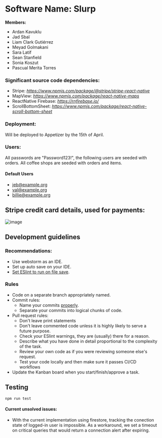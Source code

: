 
# Software Name: Slurp

**Members:**
- Ardan Kavuklu
- Jad Sbaï
- Liam Clark Gutiérrez
- Meyad Golmakani
- Sara Latif
- Sean Stanfield
- Sonia Koszut
- Pascual Merita Torres

### Significant source code dependencies:

- Stripe: *https://www.npmjs.com/package/@stripe/stripe-react-native*
- MapView: *https://www.npmjs.com/package/react-native-maps*
- ReactNative Firebase: *https://rnfirebase.io/*
- ScrollBottomSheet: *https://www.npmjs.com/package/react-native-scroll-bottom-sheet*

### Deployment:

Will be deployed to Appetizer by the 15th of April.

### Users:

All passwords are "Password123!", the following users are seeded with orders. All coffee shops are seeded with orders and items.

#### Default Users

- jeb@example.org <br>
- val@example.org <br>
- billie@example.org <br>


## Stripe credit card details, used for payments:
![image](https://user-images.githubusercontent.com/31474291/161755323-f3e05eb6-7a9a-422a-8466-a9fc45e5be80.png)


## Development guidelines

### Recommendations:
- Use webstorm as an IDE.
- Set up auto save on your IDE.
- [Set ESlint to run on file save](https://www.jetbrains.com/help/idea/eslint.html#ws_eslint_configure_run_eslint_on_save).

### Rules
- Code on a separate branch appropriately named.
- Commit rules:
  - Name your commits [properly](https://www.freecodecamp.org/news/how-to-write-better-git-commit-messages/).
  - Separate your commits into logical chunks of code.
- Pull request rules:
  - Don't leave print statements
  - Don't leave commented code unless it is highly likely to serve a future purpose.
  - Check your ESlint warnings, they are (usually) there for a reason.
  - Describe what you have done in detail proportional to the complexity of the task.
  - Review your own code as if you were reviewing someone else's request.
  - Test your code locally and then make sure it passes CI/CD workflows
- Update the Kanban board when you start/finish/approve a task.

## Testing

  ```npm run test```


#### Current unsolved issues:

- With the current implementation using firestore, tracking the conection state of logged-in user is impossible. As a workaround, we set a timeout on critical queries that would return a connection alert after expiring.
